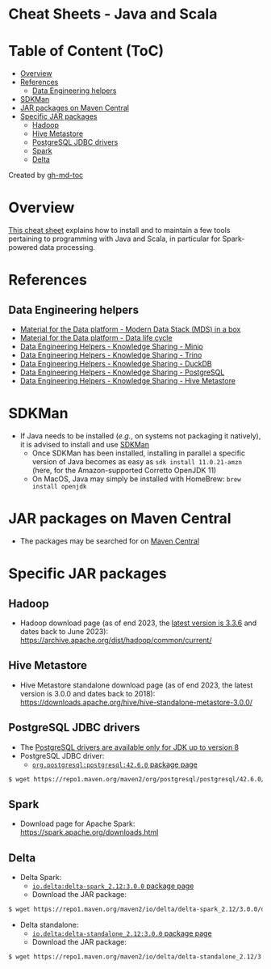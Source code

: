 Cheat Sheets - Java and Scala
=============================

# Table of Content (ToC)
* [Overview](#overview)
* [References](#references)
  * [Data Engineering helpers](#data-engineering-helpers)
* [SDKMan](#sdkman)
* [JAR packages on Maven Central](#jar-packages-on-maven-central)
* [Specific JAR packages](#specific-jar-packages)
  * [Hadoop](#hadoop)
  * [Hive Metastore](#hive-metastore)
  * [PostgreSQL JDBC drivers](#postgresql-jdbc-drivers)
  * [Spark](#spark)
  * [Delta](#delta)

Created by [gh-md-toc](https://github.com/ekalinin/github-markdown-toc.go)

# Overview
[This cheat sheet](https://github.com/data-engineering-helpers/ks-cheat-sheets/blob/main/programming/java-world/README.md)
explains how to install and to maintain a few tools pertaining to
programming with Java and Scala, in particular for Spark-powered data processing.

# References

## Data Engineering helpers
* [Material for the Data platform - Modern Data Stack (MDS) in a box](https://github.com/data-engineering-helpers/mds-in-a-box/blob/main/README.md)
* [Material for the Data platform - Data life cycle](https://github.com/data-engineering-helpers/data-life-cycle/blob/main/README.md)
* [Data Engineering Helpers - Knowledge Sharing - Minio](https://github.com/data-engineering-helpers/ks-cheat-sheets/blob/main/frameworks/minio/README.md)
* [Data Engineering Helpers - Knowledge Sharing - Trino](https://github.com/data-engineering-helpers/ks-cheat-sheets/blob/main/db/trino/README.md)
* [Data Engineering Helpers - Knowledge Sharing - DuckDB](https://github.com/data-engineering-helpers/ks-cheat-sheets/blob/main/db/duckdb/README.md)
* [Data Engineering Helpers - Knowledge Sharing - PostgreSQL](https://github.com/data-engineering-helpers/ks-cheat-sheets/blob/main/db/postgresql/README.md)
* [Data Engineering Helpers - Knowledge Sharing - Hive Metastore](https://github.com/data-engineering-helpers/ks-cheat-sheets/blob/main/frameworks/hive-metastore/README.md)

# SDKMan
* If Java needs to be installed (_e.g._, on systems not packaging it natively),
  it is advised to install and use [SDKMan](https://sdkman.io/)
  * Once SDKMan has been installed, installing in parallel a specific version of Java becomes as easy as
    `sdk install 11.0.21-amzn` (here, for the Amazon-supported Corretto OpenJDK 11)
  * On MacOS, Java may simply be installed with HomeBrew: `brew install openjdk`

# JAR packages on Maven Central
* The packages may be searched for on [Maven Central](https://mvnrepository.com/)

# Specific JAR packages

## Hadoop
* Hadoop download page (as of end 2023, the [latest version is 3.3.6](https://archive.apache.org/dist/hadoop/common/hadoop-3.3.6/)
  and dates back to June 2023): https://archive.apache.org/dist/hadoop/common/current/

## Hive Metastore
* Hive Metastore standalone download page (as of end 2023, the latest version is 3.0.0 and dates back to 2018):
  https://downloads.apache.org/hive/hive-standalone-metastore-3.0.0/

## PostgreSQL JDBC drivers
* The [PostgreSQL drivers are available only for JDK up to version 8](https://jdbc.postgresql.org/download)
* PostgreSQL JDBC driver:
  * [`org.postgresql:postgresql:42.6.0` package page](https://mvnrepository.com/artifact/org.postgresql/postgresql/42.6.0)
```bash
$ wget https://repo1.maven.org/maven2/org/postgresql/postgresql/42.6.0/postgresql-42.6.0.jar
```

## Spark
* Download page for Apache Spark: https://spark.apache.org/downloads.html

## Delta
* Delta Spark:
  * [`io.delta:delta-spark_2.12:3.0.0` package page](https://mvnrepository.com/artifact/io.delta/delta-spark_2.12/3.0.0)
  * Download the JAR package:
```bash
$ wget https://repo1.maven.org/maven2/io/delta/delta-spark_2.12/3.0.0/delta-spark_2.12-3.0.0.jar
```
* Delta standalone:
  * [`io.delta:delta-standalone_2.12:3.0.0` package page](https://mvnrepository.com/artifact/io.delta/delta-standalone_2.12/3.0.0)
  * Download the JAR package:
```bash
$ wget https://repo1.maven.org/maven2/io/delta/delta-standalone_2.12/3.0.0/delta-standalone_2.12-3.0.0.jar
```
